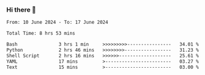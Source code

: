 ### Hi there 👋

<!--
**ututono/ututono** is a ✨ _special_ ✨ repository because its `README.md` (this file) appears on your GitHub profile.

Here are some ideas to get you started:

- 🔭 I’m currently working on ...
- 🌱 I’m currently learning ...
- 👯 I’m looking to collaborate on ...
- 🤔 I’m looking for help with ...
- 💬 Ask me about ...
- 📫 How to reach me: ...
- 😄 Pronouns: ...
- ⚡ Fun fact: ...
-->



<!--START_SECTION:waka-->

```txt
From: 10 June 2024 - To: 17 June 2024

Total Time: 8 hrs 53 mins

Bash               3 hrs 1 min     >>>>>>>>>----------------   34.01 %
Python             2 hrs 46 mins   >>>>>>>>-----------------   31.23 %
Shell Script       2 hrs 16 mins   >>>>>>-------------------   25.61 %
YAML               17 mins         >------------------------   03.27 %
Text               15 mins         >------------------------   03.00 %
```

<!--END_SECTION:waka-->
